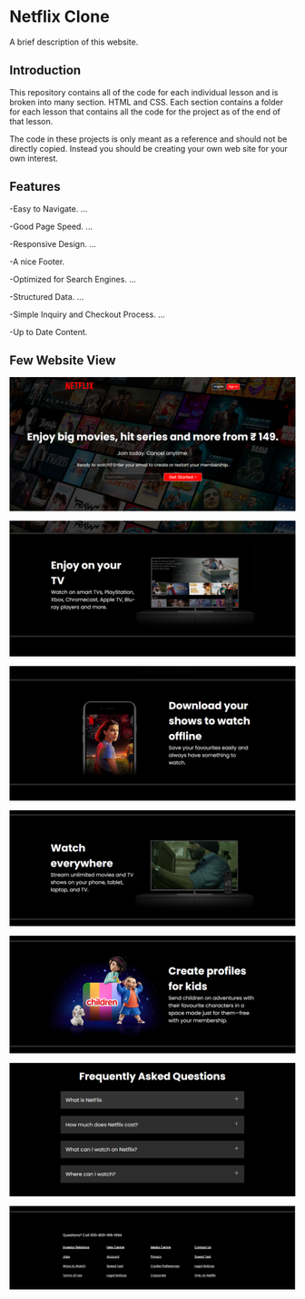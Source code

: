 
# Netflix Clone

A brief description of this website.
## Introduction
This repository contains all of the code for each individual lesson and is broken into many section. HTML and CSS. Each section contains a folder for each lesson that contains all the code for the project as of the end of that lesson.

The code in these projects is only meant as a reference and should not be directly copied. Instead you should be creating your own web site for your own interest.
## Features

-Easy to Navigate. ...

-Good Page Speed. ...

-Responsive Design. ...

-A nice Footer.

-Optimized for Search Engines. ...

-Structured Data. ...

-Simple Inquiry and Checkout Process. ...

-Up to Date Content.



## Few Website View

![img 1](https://github.com/Riyak05/Netflix_Clone/blob/main/images/Netflix1.PNG?raw=true)

![img 1](https://github.com/Riyak05/Netflix_Clone/blob/main/images/Netflix2.PNG?raw=true)

![img 1](https://github.com/Riyak05/Netflix_Clone/blob/main/images/Netflix3.PNG?raw=true)

![img 1](https://github.com/Riyak05/Netflix_Clone/blob/main/images/Netflix4.PNG?raw=true)

![img 1](https://github.com/Riyak05/Netflix_Clone/blob/main/images/Netflix5.PNG?raw=true)

![img 1](https://github.com/Riyak05/Netflix_Clone/blob/main/images/Netflix6.PNG?raw=true)

![img 1](https://github.com/Riyak05/Netflix_Clone/blob/main/images/Netflix7.PNG?raw=true)








